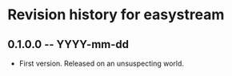 # Revision history for easystream

## 0.1.0.0  -- YYYY-mm-dd

* First version. Released on an unsuspecting world.
